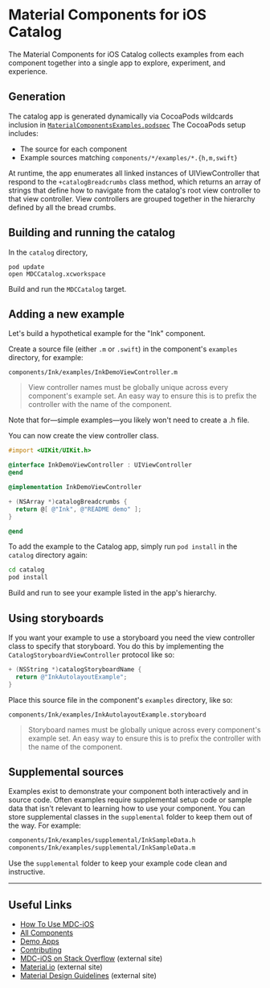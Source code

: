 # Material Components for iOS Catalog

The Material Components for iOS Catalog collects examples from each component together into a single
app to explore, experiment, and experience.

## Generation

The catalog app is generated dynamically via CocoaPods wildcards inclusion in
[`MaterialComponentsExamples.podspec`](../MaterialComponentsExamples.podspec) The CocoaPods setup
includes:

- The source for each component
- Example sources matching `components/*/examples/*.{h,m,swift}`

At runtime, the app enumerates all linked instances of UIViewController that respond to the
`+catalogBreadcrumbs` class method, which returns an array of strings that define how to navigate
from the catalog's root view controller to that view controller. View controllers are grouped
together in the hierarchy defined by all the bread crumbs.

## Building and running the catalog

In the `catalog` directory,

    pod update
    open MDCCatalog.xcworkspace

Build and run the `MDCCatalog` target.

## Adding a new example

Let's build a hypothetical example for the "Ink" component.

Create a source file (either `.m` or `.swift`) in the component's `examples` directory, for example:

    components/Ink/examples/InkDemoViewController.m

> View controller names must be globally unique across every component's example set. An easy way
> to ensure this is to prefix the controller with the name of the component.

Note that for—simple examples—you likely won't need to create a .h file.

You can now create the view controller class.

```objective-c
#import <UIKit/UIKit.h>

@interface InkDemoViewController : UIViewController
@end

@implementation InkDemoViewController

+ (NSArray *)catalogBreadcrumbs {
  return @[ @"Ink", @"README demo" ];
}

@end
```

To add the example to the Catalog app, simply run `pod install` in the `catalog` directory again:

```bash
cd catalog
pod install
```

Build and run to see your example listed in the app's hierarchy.

## Using storyboards

If you want your example to use a storyboard you need the view controller class to specify that
storyboard. You do this by implementing the `CatalogStoryboardViewController` protocol like so:

```objective-c
+ (NSString *)catalogStoryboardName {
  return @"InkAutolayoutExample";
}
```

Place this source file in the component's `examples` directory, like so:

    components/Ink/examples/InkAutolayoutExample.storyboard

> Storyboard names must be globally unique across every component's example set. An easy way
> to ensure this is to prefix the controller with the name of the component.

## Supplemental sources

Examples exist to demonstrate your component both interactively and in source code. Often examples
require supplemental setup code or sample data that isn't relevant to learning how to use your
component. You can store supplemental classes in the `supplemental` folder to keep them out of the
way. For example:

```bash
components/Ink/examples/supplemental/InkSampleData.h
components/Ink/examples/supplemental/InkSampleData.m
```

Use the `supplemental` folder to keep your example code clean and instructive.

- - -

## Useful Links

- [How To Use MDC-iOS](../howto/)
- [All Components](../components/)
- [Demo Apps](../demos/)
- [Contributing](../contributing/)
- [MDC-iOS on Stack Overflow](https://www.stackoverflow.com/questions/tagged/material-components+ios) (external site)
- [Material.io](https://www.material.io) (external site)
- [Material Design Guidelines](https://material.io/guidelines) (external site)
